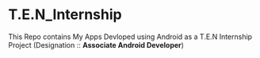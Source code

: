 # T.E.N_Internship
This Repo contains My Apps Devloped using Android as a T.E.N Internship Project (Designation :: **Associate Android Developer**)

